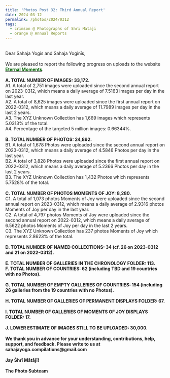 ```yaml
---
title: 'Photos Post 32: Third Annual Report'
date: 2024-03-12
permalink: /photos/2024/0312
tags:
  - crimson @ Photographs of Shri Mataji
  - orange @ Annual Reports
---
```


<p>
<br>
Dear Sahaja Yogis and Sahaja Yoginīs,<br>
<br>
We are pleased to report the following progress on uploads to the website <a href="https://eternalmoments.smugmug.com/"> <font color="DarkGreen"><b>Eternal Moments</b></font></a>.<br>
<br>
<b>A. TOTAL NUMBER OF IMAGES: 33,172.</b><br> 
A1. A total of 2,751 images were uploaded since the second annual report on 2023-0312, which means a daily average of 7.5163 images per day in the last year.<br>
A2. A total of 8,625 images were uploaded since the first annual report on 2022-0312, which means a daily average of 11.7989 images per day in the last 2 years.<br>
A3. The XYZ Unknown Collection has 1,669 images which represents 5.0313% of the total.<br>
A4. Percentage of the targeted 5 million images: 0.66344%.<br>
<br>
<b>B. TOTAL NUMBER OF PHOTOS: 24,892.</b><br>
B1. A total of 1,678 Photos were uploaded since the second annual report on 2023-0312, which means a daily average of 4.5846 Photos per day in the last year.<br>
B2. A total of 3,828 Photos were uploaded since the first annual report on 2022-0312, which means a daily average of 5.2366 Photos per day in the last 2 years.<br>
B3. The XYZ Unknown Collection has 1,432 Photos which represents 5.7528% of the total.<br>
<br>
<b>C. TOTAL NUMBER OF PHOTOS MOMENTS OF JOY: 8,280.</b><br>
C1. A total of 1,073 photos Moments of Joy were uploaded since the second annual report on 2023-0312, which means a daily average of 2.9316 photos Moments of Joy per day in the last year.<br>
C2. A total of 4,797 photos Moments of Joy were uploaded since the second annual report on 2022-0312, which means a daily average of 6.5622 photos Moments of Joy per day in the last 2 years.<br>
C3. The XYZ Unknown Collection has 237 photos Moments of Joy which represents 2.8623% of the total.<br>
<br>
<b>D. TOTAL NUMBER OF NAMED COLLECTIONS: 34 (cf. 26 on 2023-0312 and 21 on 2022-0312).</b><br>
<br>
<b>E. TOTAL NUMBER OF GALLERIES IN THE CHRONOLOGY FOLDER: 113.</b><br>
<b>
<b>F. TOTAL NUMBER OF COUNTRIES: 62 (including TBD and 19 countries with no Photos).</b><br>
<br>
<b>G. TOTAL NUMBER OF EMPTY GALLERIES OF COUNTRIES: 154 (including 26 galleries from the 19 countries with no Photos).</b><br>
<br>
<b>H. TOTAL NUMBER OF GALLERIES OF PERMANENT DISPLAYS FOLDER: 67.</b><br>
<br>
<b>I. TOTAL NUMBER OF GALLERIES OF MOMENTS OF JOY DISPLAYS FOLDER: 17.</b><br>
<br>
<b>J. LOWER ESTIMATE OF IMAGES STILL TO BE UPLOADED: 30,000.</b><br>
<br>
We thank you in advance for your understanding, contributions, help, support, and feedback. Please write to us at sahajayoga.compilations@gmail.com<br>
<br>
Jay Śhrī Mātājī!<br>
<br>
The Photo Subteam<br>
</p>